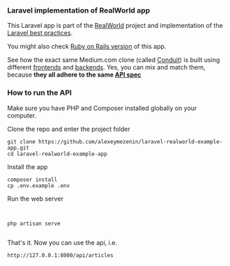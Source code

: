 ### Laravel implementation of RealWorld app

This Laravel app is part of the [RealWorld](https://github.com/gothinkster/realworld) project and implementation of the [Laravel best practices](https://github.com/alexeymezenin/laravel-best-practices).

You might also check [Ruby on Rails version](https://github.com/alexeymezenin/ruby-on-rails-realworld-example-app) of this app.

See how the exact same Medium.com clone (called [Conduit](https://demo.realworld.io)) is built using different [frontends](https://codebase.show/projects/realworld?category=frontend) and [backends](https://codebase.show/projects/realworld?category=backend). Yes, you can mix and match them, because **they all adhere to the same [API spec](https://gothinkster.github.io/realworld/docs/specs/backend-specs/introduction)**

### How to run the API

Make sure you have PHP and Composer installed globally on your computer.

Clone the repo and enter the project folder

```
git clone https://github.com/alexeymezenin/laravel-realworld-example-app.git
cd laravel-realworld-example-app
```

Install the app

```
composer install
cp .env.example .env
```

Run the web server

```


php artisan serve


```

That's it. Now you can use the api, i.e.

```
http://127.0.0.1:8000/api/articles
```
